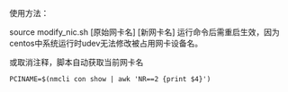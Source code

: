 使用方法：

source modify_nic.sh [原始网卡名] [新网卡名]
运行命令后需重启生效，因为centos中系统运行时udev无法修改被占用网卡设备名。

或取消注释，脚本自动获取当前网卡名

`PCINAME=$(nmcli con show | awk 'NR==2 {print $4}')`
